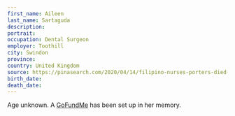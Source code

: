 ```yaml
---
first_name: Aileen
last_name: Sartaguda
description: 
portrait: 
occupation: Dental Surgeon
employer: Toothill
city: Swindon
province: 
country: United Kingdom
source: https://pinasearch.com/2020/04/14/filipino-nurses-porters-died-in-uk-due-to-covid-19-faces-revealed/
birth_date: 
death_date: 
---
```


Age unknown. A [GoFundMe](https://www.gofundme.com/f/in-memory-of-dr-aileen-sartaguda) has been set up in her memory.